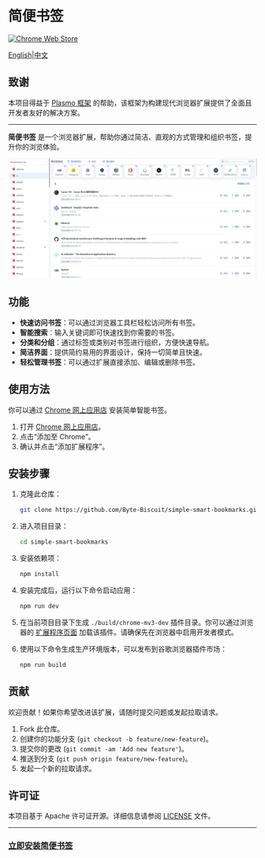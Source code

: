 # 简便书签

[![Chrome Web Store](https://img.shields.io/chrome-web-store/v/impcoboflplckeecdbidgloeklconkdb)](https://chrome.google.com/webstore/detail/simple-smart-bookmarks/impcoboflplckeecdbidgloeklconkdb?hl=en-US&utm_source=ext_sidebar)

[English](./README.md)|[中文](./README_zh.md)

## 致谢

本项目得益于 [Plasmo 框架](https://www.plasmo.com/) 的帮助，该框架为构建现代浏览器扩展提供了全面且开发者友好的解决方案。

---

**简便书签** 是一个浏览器扩展，帮助你通过简洁、直观的方式管理和组织书签，提升你的浏览体验。

![概览](assets/glance_zh.jpg)

## 功能

- **快速访问书签**：可以通过浏览器工具栏轻松访问所有书签。
- **智能搜索**：输入关键词即可快速找到你需要的书签。
- **分类和分组**：通过标签或类别对书签进行组织，方便快速导航。
- **简洁界面**：提供简约易用的界面设计，保持一切简单且快速。
- **轻松管理书签**：可以通过扩展直接添加、编辑或删除书签。

## 使用方法

你可以通过 [Chrome 网上应用店](https://chrome.google.com/webstore/detail/simple-smart-bookmarks/impcoboflplckeecdbidgloeklconkdb?hl=en-US&utm_source=ext_sidebar) 安装简单智能书签。

1. 打开 [Chrome 网上应用店](https://chrome.google.com/webstore/detail/simple-smart-bookmarks/impcoboflplckeecdbidgloeklconkdb?hl=en-US&utm_source=ext_sidebar)。
2. 点击“添加至 Chrome”。
3. 确认并点击“添加扩展程序”。

## 安装步骤

1. 克隆此仓库：

    ```bash
    git clone https://github.com/Byte-Biscuit/simple-smart-bookmarks.git
    ```

2. 进入项目目录：

    ```bash
    cd simple-smart-bookmarks
    ```

3. 安装依赖项：

    ```bash
    npm install
    ```

4. 安装完成后，运行以下命令启动应用：

    ```bash
    npm run dev
    ```

5. 在当前项目目录下生成 `./build/chrome-mv3-dev` 插件目录。你可以通过浏览器的 [扩展程序页面](chrome://extensions/) 加载该插件。请确保先在浏览器中启用开发者模式。

6. 使用以下命令生成生产环境版本，可以发布到谷歌浏览器插件市场：

    ```bash
    npm run build
    ```

## 贡献

欢迎贡献！如果你希望改进该扩展，请随时提交问题或发起拉取请求。

1. Fork 此仓库。
2. 创建你的功能分支 (`git checkout -b feature/new-feature`)。
3. 提交你的更改 (`git commit -am 'Add new feature'`)。
4. 推送到分支 (`git push origin feature/new-feature`)。
5. 发起一个新的拉取请求。

## 许可证

本项目基于 Apache 许可证开源。详细信息请参阅 [LICENSE](./LICENSE) 文件。

---

### [立即安装简便书签](https://chrome.google.com/webstore/detail/simple-smart-bookmarks/impcoboflplckeecdbidgloeklconkdb?hl=en-US&utm_source=ext_sidebar)
